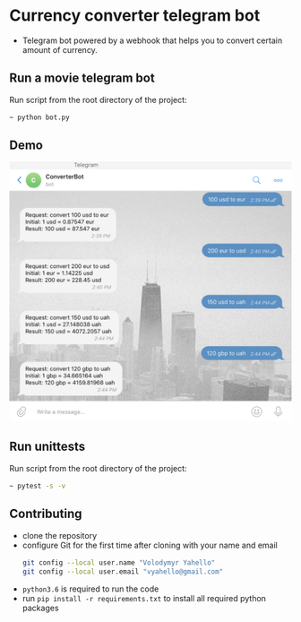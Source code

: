 # Currency converter telegram bot
- Telegram bot powered by a webhook that helps you to convert certain amount of currency.

## Run a movie telegram bot
Run script from the root directory of the project:
```bash
~ python bot.py
```

## Demo
![Screenshot](lib/demo/bot.jpg)

## Run unittests
Run script from the root directory of the project:
```bash
~ pytest -s -v
```

## Contributing

- clone the repository
- configure Git for the first time after cloning with your name and email
  ```bash
  git config --local user.name "Volodymyr Yahello"
  git config --local user.email "vyahello@gmail.com"
  ```
- `python3.6` is required to run the code
- run `pip install -r requirements.txt` to install all required python packages